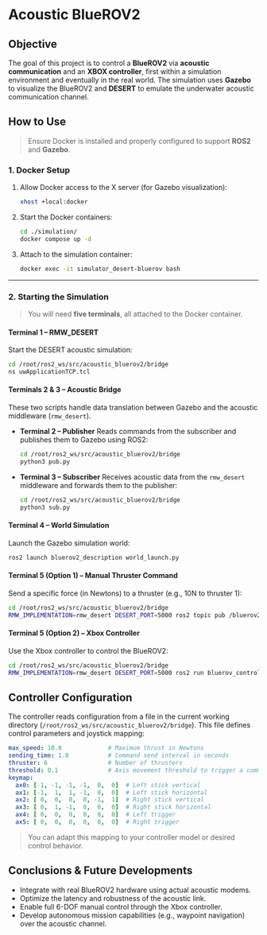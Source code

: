 # Acoustic BlueROV2

## Objective

The goal of this project is to control a **BlueROV2** via **acoustic communication** and an **XBOX controller**, first within a simulation environment and eventually in the real world.
The simulation uses **Gazebo** to visualize the BlueROV2 and **DESERT** to emulate the underwater acoustic communication channel.

## How to Use

> Ensure Docker is installed and properly configured to support **ROS2** and **Gazebo**.

### 1. Docker Setup

1. Allow Docker access to the X server (for Gazebo visualization):

   ```bash
   xhost +local:docker
   ```

2. Start the Docker containers:

   ```bash
   cd ./simulation/
   docker compose up -d
   ```

3. Attach to the simulation container:

   ```bash
   docker exec -it simulator_desert-bluerov bash
   ```

---

### 2. Starting the Simulation

> You will need **five terminals**, all attached to the Docker container.

#### Terminal 1 – RMW\_DESERT

Start the DESERT acoustic simulation:

```bash
cd /root/ros2_ws/src/acoustic_bluerov2/bridge
ns uwApplicationTCP.tcl
```

#### Terminals 2 & 3 – Acoustic Bridge

These two scripts handle data translation between Gazebo and the acoustic middleware (`rmw_desert`).

* **Terminal 2 – Publisher**
  Reads commands from the subscriber and publishes them to Gazebo using ROS2:

  ```bash
  cd /root/ros2_ws/src/acoustic_bluerov2/bridge
  python3 pub.py
  ```

* **Terminal 3 – Subscriber**
  Receives acoustic data from the `rmw_desert` middleware and forwards them to the publisher:

  ```bash
  cd /root/ros2_ws/src/acoustic_bluerov2/bridge
  python3 sub.py
  ```

#### Terminal 4 – World Simulation

Launch the Gazebo simulation world:

```bash
ros2 launch bluerov2_description world_launch.py
```

#### Terminal 5 (Option 1) – Manual Thruster Command

Send a specific force (in Newtons) to a thruster (e.g., 10N to thruster 1):

```bash
cd /root/ros2_ws/src/acoustic_bluerov2/bridge
RMW_IMPLEMENTATION=rmw_desert DESERT_PORT=5000 ros2 topic pub /bluerov2/cmd_thruster1 std_msgs/msg/Float32 "{data: 10}"
```

#### Terminal 5 (Option 2) – Xbox Controller

Use the Xbox controller to control the BlueROV2:

```bash
cd /root/ros2_ws/src/acoustic_bluerov2/bridge
RMW_IMPLEMENTATION=rmw_desert DESERT_PORT=5000 ros2 run bluerov_controller xbox
```


## Controller Configuration

The controller reads configuration from a file in the current working directory (`/root/ros2_ws/src/acoustic_bluerov2/bridge`).
This file defines control parameters and joystick mapping:

```yaml
max_speed: 10.0             # Maximum thrust in Newtons
sending_time: 1.0           # Command send interval in seconds
thruster: 6                 # Number of thrusters
threshold: 0.1              # Axis movement threshold to trigger a command
keymap:
  ax0: [-1, -1, -1, -1,  0,  0]  # Left stick vertical
  ax1: [-1,  1,  1, -1,  0,  0]  # Left stick horizontal
  ax2: [ 0,  0,  0,  0, -1,  1]  # Right stick vertical
  ax3: [ 0,  1, -1,  0,  0,  0]  # Right stick horizontal
  ax4: [ 0,  0,  0,  0,  0,  0]  # Left trigger
  ax5: [ 0,  0,  0,  0,  0,  0]  # Right trigger
```

> You can adapt this mapping to your controller model or desired control behavior.

## Conclusions & Future Developments

* Integrate with real BlueROV2 hardware using actual acoustic modems.
* Optimize the latency and robustness of the acoustic link.
* Enable full 6-DOF manual control through the Xbox controller.
* Develop autonomous mission capabilities (e.g., waypoint navigation) over the acoustic channel.